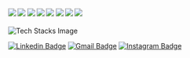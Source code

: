 ####      ![](https://img.shields.io/badge/javascript-%7C-blue) ![](https://img.shields.io/badge/angular-%7C-red) ![](https://img.shields.io/badge/nodejs-%7C-0%2C%2022%2C%20100)  ![](https://img.shields.io/badge/mean/mernstack-%7C-blue) ![](https://img.shields.io/badge/Web%20Development-%7C-red) ![](https://img.shields.io/badge/python-%7C-yellow) ![](https://img.shields.io/badge/C-%7C-blue)  ![](https://img.shields.io/badge/react-%7C-yellowgreen)



![Tech Stacks Image](https://media.tenor.com/ijFEgTs6FGoAAAAi/test-gadgets.gif)



[![Linkedin Badge](https://img.shields.io/badge/-LinkedIn-0e76a8?style=flat-square&logo=Linkedin&logoColor=white)](https://www.linkedin.com/in/keval-zinzuvadiya-292944189/)
[![Gmail Badge](https://img.shields.io/badge/-Gmail-c14438?style=flat-square&logo=Gmail&logoColor=white&link=mailto:codec3644@gmail.com)](mailto:codec3644@gmail.com)
[![Instagram Badge](https://img.shields.io/badge/-Instagram-e4405f?style=flat-square&logo=Instagram&logoColor=white)](https://instagram.com/keval_0101/)
